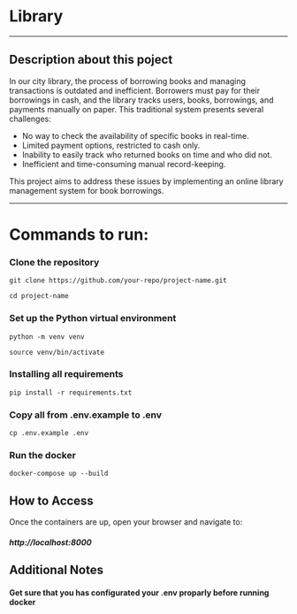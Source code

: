 # Library
___
## Description about this poject

 In our city library, the process of borrowing books and managing transactions is outdated and inefficient. Borrowers must pay for their borrowings in cash, and the library tracks users, books, borrowings, and payments manually on paper. This traditional system presents several challenges:

- No way to check the availability of specific books in real-time.
- Limited payment options, restricted to cash only.
- Inability to easily track who returned books on time and who did not.
- Inefficient and time-consuming manual record-keeping.

This project aims to address these issues by implementing an online library management system for book borrowings.
___
# Commands to run:
### Clone the repository

``` git clone https://github.com/your-repo/project-name.git ```

``` cd project-name ```

### Set up the Python virtual environment

``` python -m venv venv ```

``` source venv/bin/activate ```

### Installing all requirements

``` pip install -r requirements.txt ```

### Copy all from .env.example to .env

``` cp .env.example .env ```

### Run the docker

``` docker-compose up --build ```


## How to Access
Once the containers are up, open your browser and navigate to: 
##### http://localhost:8000

## Additional Notes

#### Get sure that you has configurated your .env proparly before running docker